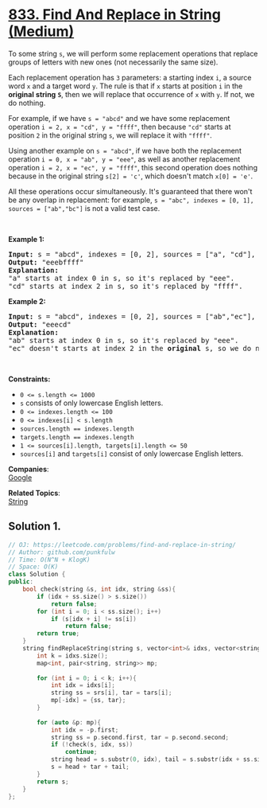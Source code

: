 # [833. Find And Replace in String (Medium)](https://leetcode.com/problems/find-and-replace-in-string/)

<p>To some string <code>s</code>, we will perform some replacement operations that replace groups of letters with new ones (not necessarily the same size).</p>

<p>Each replacement operation has <code>3</code> parameters: a starting index <code>i</code>, a source word <code>x</code> and a target word <code>y</code>. The rule is that if <code><font face="monospace">x</font></code> starts at position <code>i</code> in the <strong>original</strong> <strong>string</strong> <strong><code>S</code></strong>, then we will replace that occurrence of <code>x</code> with <code>y</code>. If not, we do nothing.</p>

<p>For example, if we have <code>s = "abcd"</code> and we have some replacement operation <code>i = 2, x = "cd", y = "ffff"</code>, then because <code>"cd"</code> starts at position <code><font face="monospace">2</font></code> in the original string <code>s</code>, we will replace it with <code>"ffff"</code>.</p>

<p>Using another example on <code>s = "abcd"</code>, if we have both the replacement operation <code>i = 0, x = "ab", y = "eee"</code>, as well as another replacement operation <code>i = 2, x = "ec", y = "ffff"</code>, this second operation does nothing because in the original string <code>s[2] = 'c'</code>, which doesn't match <code>x[0] = 'e'</code>.</p>

<p>All these operations occur simultaneously. It's guaranteed that there won't be any overlap in replacement: for example, <code>s = "abc", indexes = [0, 1], sources = ["ab","bc"]</code> is not a valid test case.</p>

<p>&nbsp;</p>
<p><strong>Example 1:</strong></p>

<pre><strong>Input:</strong> s = "abcd", indexes = [0, 2], sources = ["a", "cd"], targets = ["eee", "ffff"]
<strong>Output:</strong> "eeebffff"
<strong>Explanation:</strong>
"a" starts at index 0 in s, so it's replaced by "eee".
"cd" starts at index 2 in s, so it's replaced by "ffff".
</pre>

<p><strong>Example 2:</strong></p>

<pre><strong>Input:</strong> s = "abcd", indexes = [0, 2], sources = ["ab","ec"], targets = ["eee","ffff"]
<strong>Output:</strong> "eeecd"
<strong>Explanation:</strong>
"ab" starts at index 0 in s, so it's replaced by "eee".
"ec" doesn't starts at index 2 in the <strong>original</strong> s, so we do nothing.
</pre>

<p>&nbsp;</p>
<p><strong>Constraints:</strong></p>

<ul>
	<li><code>0 &lt;= s.length &lt;= 1000</code></li>
	<li><code>s</code> consists of only lowercase English letters.</li>
	<li><code>0 &lt;= indexes.length &lt;= 100</code></li>
	<li><code>0 &lt;= indexes[i] &lt; s.length</code></li>
	<li><code>sources.length == indexes.length</code></li>
	<li><code>targets.length == indexes.length</code></li>
	<li><code>1 &lt;= sources[i].length, targets[i].length &lt;= 50</code></li>
	<li><code>sources[i]</code> and <code>targets[i]</code> consist of only lowercase English letters.</li>
</ul>


**Companies**:  
[Google](https://leetcode.com/company/google)

**Related Topics**:  
[String](https://leetcode.com/tag/string/)

## Solution 1.

```cpp
// OJ: https://leetcode.com/problems/find-and-replace-in-string/
// Author: github.com/punkfulw
// Time: O(N^N + KlogK)
// Space: O(K)
class Solution {
public:
    bool check(string &s, int idx, string &ss){
        if (idx + ss.size() > s.size())
            return false;
        for (int i = 0; i < ss.size(); i++)
            if (s[idx + i] != ss[i])
                return false;
        return true;
    }
    string findReplaceString(string s, vector<int>& idxs, vector<string>& srs, vector<string>& tars) {
        int k = idxs.size();
        map<int, pair<string, string>> mp;
        
        for (int i = 0; i < k; i++){
            int idx = idxs[i];
            string ss = srs[i], tar = tars[i];
            mp[-idx] = {ss, tar};
        }
        
        for (auto &p: mp){
            int idx = -p.first;
            string ss = p.second.first, tar = p.second.second;
            if (!check(s, idx, ss))
                continue;
            string head = s.substr(0, idx), tail = s.substr(idx + ss.size());
            s = head + tar + tail;
        }
        return s;
    }
};
```
